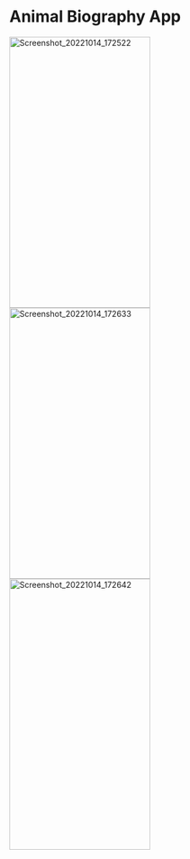 # Animal Biography App
<p float="left">
  <img align="left" src="https://user-images.githubusercontent.com/96048173/195866482-b48a1b1d-af8e-4676-8c98-2cf5bf948eb5.jpg" alt="Screenshot_20221014_172522" width=250 height=480/>
  
  
  <img align="left" src="https://user-images.githubusercontent.com/96048173/195866509-5dc226dd-ca22-4814-b186-c32171d5bdfc.jpg" alt="Screenshot_20221014_172633" width=250 height=480/>
  
 </p>
 

 <p>
 </br>
 <img align="left" src="https://user-images.githubusercontent.com/96048173/195866526-c9167568-f6c6-46ad-a40d-eef09043ee86.jpg" alt="Screenshot_20221014_172642" width=250 height=480/>



</p>







